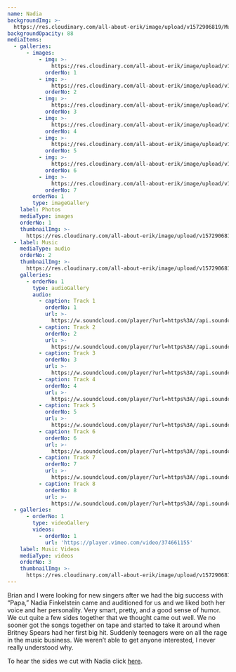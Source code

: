 ```yaml
---
name: Nadia
backgroundImg: >-
  https://res.cloudinary.com/all-about-erik/image/upload/v1572906819/Musical%20Journey/Musical%20Friends/Friends/Nadia/Background_Thumbnails/background_Nadia4-_mgferm.jpg
backgroundOpacity: 88
mediaItems:
  - galleries:
      - images:
          - img: >-
              https://res.cloudinary.com/all-about-erik/image/upload/v1572906822/Musical%20Journey/Musical%20Friends/Friends/Nadia/1_Photos/Nadia_hvf3ti.jpg
            orderNo: 1
          - img: >-
              https://res.cloudinary.com/all-about-erik/image/upload/v1572906817/Musical%20Journey/Musical%20Friends/Friends/Nadia/1_Photos/Nadia2_wbk3w2.jpg
            orderNo: 2
          - img: >-
              https://res.cloudinary.com/all-about-erik/image/upload/v1572906819/Musical%20Journey/Musical%20Friends/Friends/Nadia/1_Photos/Nadia3_gn3ze1.jpg
            orderNo: 3
          - img: >-
              https://res.cloudinary.com/all-about-erik/image/upload/v1572906821/Musical%20Journey/Musical%20Friends/Friends/Nadia/1_Photos/Nadia4_rd8s6s.jpg
            orderNo: 4
          - img: >-
              https://res.cloudinary.com/all-about-erik/image/upload/v1572906817/Musical%20Journey/Musical%20Friends/Friends/Nadia/1_Photos/Nadia5_kv2zqo.jpg
            orderNo: 5
          - img: >-
              https://res.cloudinary.com/all-about-erik/image/upload/v1572906817/Musical%20Journey/Musical%20Friends/Friends/Nadia/1_Photos/Nadia6_tpzc97.jpg
            orderNo: 6
          - img: >-
              https://res.cloudinary.com/all-about-erik/image/upload/v1572906817/Musical%20Journey/Musical%20Friends/Friends/Nadia/1_Photos/nadia7_yhiw1h.jpg
            orderNo: 7
        orderNo: 1
        type: imageGallery
    label: Photos
    mediaType: images
    orderNo: 1
    thumbnailImg: >-
      https://res.cloudinary.com/all-about-erik/image/upload/v1572906819/Musical%20Journey/Musical%20Friends/Friends/Nadia/Background_Thumbnails/Thumbnail_1_Nadia3_a810zz.jpg
  - label: Music
    mediaType: audio
    orderNo: 2
    thumbnailImg: >-
      https://res.cloudinary.com/all-about-erik/image/upload/v1572906818/Musical%20Journey/Musical%20Friends/Friends/Nadia/Background_Thumbnails/Thumbnail_2_Nadia6_xxxiuy.jpg
    galleries:
      - orderNo: 1
        type: audioGallery
        audio:
          - caption: Track 1
            orderNo: 1
            url: >-
              https://w.soundcloud.com/player/?url=https%3A//api.soundcloud.com/tracks/716351578%3Fsecret_token%3Ds-NdsWX&&visual=true
          - caption: Track 2
            orderNo: 2
            url: >-
              https://w.soundcloud.com/player/?url=https%3A//api.soundcloud.com/tracks/716351572%3Fsecret_token%3Ds-Bx9Xp&&visual=true
          - caption: Track 3
            orderNo: 3
            url: >-
              https://w.soundcloud.com/player/?url=https%3A//api.soundcloud.com/tracks/716351569%3Fsecret_token%3Ds-KlBuW&visual=true
          - caption: Track 4
            orderNo: 4
            url: >-
              https://w.soundcloud.com/player/?url=https%3A//api.soundcloud.com/tracks/716351566%3Fsecret_token%3Ds-o8SIN&visual=true
          - caption: Track 5
            orderNo: 5
            url: >-
              https://w.soundcloud.com/player/?url=https%3A//api.soundcloud.com/tracks/716351563%3Fsecret_token%3Ds-hVvdV&visual=true
          - caption: Track 6
            orderNo: 6
            url: >-
              https://w.soundcloud.com/player/?url=https%3A//api.soundcloud.com/tracks/716351560%3Fsecret_token%3Ds-UM1y1&visual=true
          - caption: Track 7
            orderNo: 7
            url: >-
              https://w.soundcloud.com/player/?url=https%3A//api.soundcloud.com/tracks/716351551%3Fsecret_token%3Ds-aC4xQ&visual=true
          - caption: Track 8
            orderNo: 8
            url: >-
              https://w.soundcloud.com/player/?url=https%3A//api.soundcloud.com/tracks/716351548%3Fsecret_token%3Ds-ou9cF&visual=true
  - galleries:
      - orderNo: 1
        type: videoGallery
        videos:
          - orderNo: 1
            url: 'https://player.vimeo.com/video/374661155'
    label: Music Videos
    mediaType: videos
    orderNo: 3
    thumbnailImg: >-
      https://res.cloudinary.com/all-about-erik/image/upload/v1572906818/Musical%20Journey/Musical%20Friends/Friends/Nadia/Background_Thumbnails/Thumbnail_3_nadia_bbxlk7.jpg
---
```

Brian and I were looking for new singers after we had the big success with “Papa,” Nadia Finkelstein came and auditioned for us and we liked both her voice and her personality. Very smart, pretty, and a good sense of humor. We cut quite a few sides together that we thought came out well. We no sooner got the songs together on tape and started to take it around when Britney Spears had her first big hit. Suddenly teenagers were on all the rage in the music business. We weren’t able to get anyone interested, I never really understood why.



To hear the sides we cut with Nadia click [here](http://www.elliotjacobsenmusicpublishing.com/).
